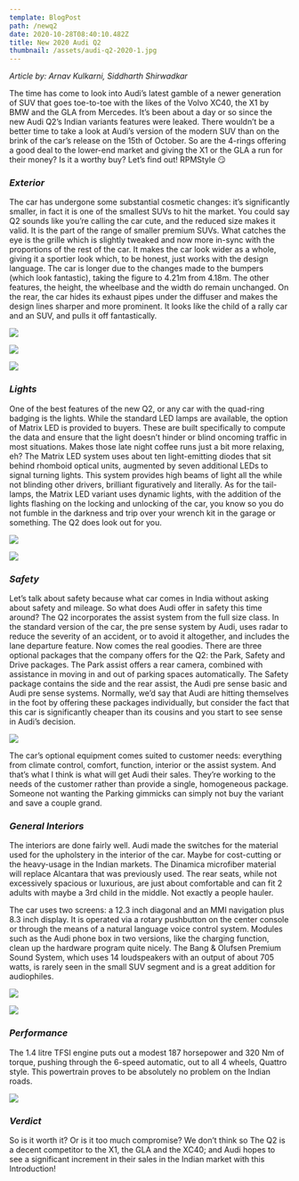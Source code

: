 ```yaml
---
template: BlogPost
path: /newq2
date: 2020-10-28T08:40:10.482Z
title: New 2020 Audi Q2
thumbnail: /assets/audi-q2-2020-1.jpg
---
```

*Article by: Arnav Kulkarni, Siddharth Shirwadkar*

The time has come to look into Audi’s latest gamble of a newer generation of SUV that goes toe-to-toe with the likes of the Volvo XC40, the X1 by BMW and the GLA from Mercedes. It’s been about a day or so since the new Audi Q2’s Indian variants features were leaked. There wouldn’t be a better time to take a look at Audi’s version of the modern SUV than on the brink of the car’s release on the 15th of October. So are the 4-rings offering a good deal to the lower-end market and giving the X1 or the GLA a run for their money? Is it a worthy buy? Let’s find out! RPMStyle 😏



### *Exterior*

The car has undergone some substantial cosmetic changes: it’s significantly smaller, in fact it is one of the smallest SUVs to hit the market. You could say Q2 sounds like you’re calling the car cute, and the reduced size makes it valid. It is the part of the range of smaller premium SUVs. What catches the eye is the grille which is slightly tweaked and now more in-sync with the proportions of the rest of the car. It makes the car look wider as a whole, giving it a sportier look which, to be honest, just works with the design language. The car is longer due to the changes made to the bumpers (which look fantastic), taking the figure to 4.21m from 4.18m. The other features, the height, the wheelbase and the width do remain unchanged. On the rear, the car hides its exhaust pipes under the diffuser and makes the design lines sharper and more prominent. It looks like the child of a rally car and an SUV, and pulls it off fantastically.

![](/assets/audi-q2-2020-2.jpg)

![](/assets/audi-q2-2020-3.jpg)

![](/assets/audi-q2-2020-4.jpg)



### *Lights*

One of the best features of the new Q2, or any car with the quad-ring badging is the lights.  While the standard LED lamps are available, the option of Matrix LED is provided to buyers. These are built specifically to compute the data and ensure that the light doesn’t hinder or blind oncoming traffic in most situations. Makes those late night coffee runs just a bit more relaxing, eh? The Matrix LED system uses about ten light-emitting diodes that sit behind rhomboid optical units, augmented by seven additional LEDs to signal turning lights. This system provides high beams of light all the while not blinding other drivers, brilliant figuratively and literally. As for the tail-lamps, the Matrix LED variant uses dynamic lights, with the addition of the lights flashing on the locking and unlocking of the car, you know so you do not fumble in the darkness and trip over your wrench kit in the garage or something. The Q2 does look out for you.

![](/assets/audi-q2-2020-5.jpg)

![](/assets/audi-q2-2020-6.jpg)



### *Safety*

Let’s talk about safety because what car comes in India without asking about safety and mileage. So what does Audi offer in safety this time around? The Q2 incorporates the assist system from the full size class. In the standard version of the car, the pre sense system by Audi, uses radar to reduce the severity of an accident, or to avoid it altogether, and includes the lane departure feature. Now comes the real goodies. There are three optional packages that the company offers for the Q2: the Park, Safety and Drive packages. The Park assist offers a rear camera, combined with assistance in moving in and out of parking spaces automatically. The Safety package contains the side and the rear assist, the Audi pre sense basic and Audi pre sense systems. Normally, we’d say that Audi are hitting themselves in the foot by offering these packages individually, but consider the fact that this car is significantly cheaper than its cousins and you start to see sense in Audi’s decision.

![](/assets/audi-q2-2020-7.jpg)

The car’s optional equipment comes suited to customer needs: everything from climate control, comfort, function, interior or the assist system. And that’s what I think is what will get Audi their sales. They’re working to the needs of the customer rather than provide a single, homogeneous package. Someone not wanting the Parking gimmicks can simply not buy the variant and save a couple grand. 



### *General Interiors*

The interiors are done fairly well. Audi made the switches for the material used for the upholstery in the interior of the car. Maybe for cost-cutting or the heavy-usage in the Indian markets. The Dinamica microfiber material will replace Alcantara that was previously used.  The rear seats, while not excessively spacious or luxurious, are just about comfortable and can fit 2 adults with maybe a 3rd child in the middle. Not exactly a people hauler.


The car uses two screens: a 12.3 inch diagonal and an MMI navigation plus 8.3 inch display. It is operated via a rotary pushbutton on the center console or through the means of a natural language voice control system. Modules such as the Audi phone box in two versions, like the charging function, clean up the hardware program quite nicely. The Bang & Olufsen Premium Sound System, which uses 14 loudspeakers with an output of about 705 watts, is rarely seen in the small SUV segment and is a great addition for audiophiles.

![](/assets/audi-q2-2020-8.jpg)

![](/assets/audi-q2-2020-9.jpg)



### *Performance*

The 1.4 litre TFSI engine puts out a modest 187 horsepower and 320 Nm of torque, pushing through the 6-speed automatic, out to all 4 wheels, Quattro style. This powertrain proves to be absolutely no problem on the Indian roads.

![](/assets/audi-q2-2020-11.jpg)



### *Verdict*

So is it worth it? Or is it too much compromise? We don’t think so The Q2 is a decent competitor to the X1, the GLA and the XC40; and Audi hopes to see a significant increment in their sales in the Indian market with this Introduction!
